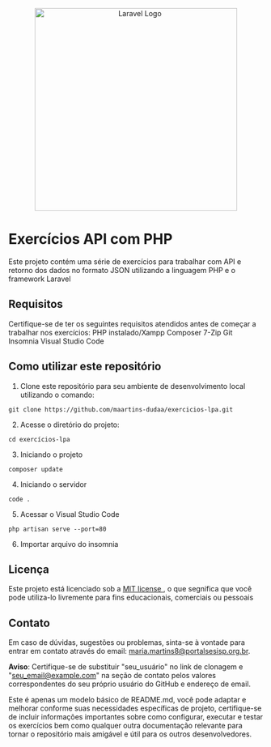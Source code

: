 <p align="center"><a href="https://laravel.com" target="_blank"><img src="https://raw.githubusercontent.com/laravel/art/master/logo-lockup/5%20SVG/2%20CMYK/1%20Full%20Color/laravel-logolockup-cmyk-red.svg" width="400" alt="Laravel Logo"></a></p>

# Exercícios API com PHP

Este projeto contém uma série de exercícios para trabalhar com API e retorno dos dados no formato JSON utilizando a linguagem PHP e o framework Laravel 
## Requisitos 
   Certifique-se de ter os seguintes requisitos atendidos antes de começar a trabalhar nos exercícios:
PHP instalado/Xampp
Composer
7-Zip
Git
Insomnia 
Visual Studio Code
## Como utilizar este repositório 
1. Clone este repositório para seu ambiente de desenvolvimento local utilizando o comando: 
```
git clone https://github.com/maartins-dudaa/exercicios-lpa.git
```

2. Acesse o diretório do projeto:
```
cd exercícios-lpa
```

3. Iniciando o projeto
```
composer update
```

4. Iniciando o servidor
```
code .
```

5. Acessar o Visual Studio Code
```
php artisan serve --port=80
```

6. Importar arquivo do insomnia 

## Licença 
Este projeto está licenciado sob a [MIT license ](LICENSE), o que segnifica que você pode utiliza-lo livremente para fins educacionais, comerciais ou pessoais

## Contato 
Em caso de dúvidas, sugestões ou problemas, sinta-se à vontade para entrar em contato através do email: maria.martins8@portalsesisp.org.br.

**Aviso**: Certifique-se de substituir "seu_usuário" no link de clonagem e "seu_email@example.com" na seção de contato pelos valores correspondentes do seu próprio usuário do GitHub e endereço de email.

Este é apenas um modelo básico de README.md, você pode adaptar e melhorar conforme suas necessidades específicas de projeto, certifique-se de incluir informações importantes sobre como configurar, executar e testar os exercícios bem como qualquer outra documentação relevante para tornar o repositório mais amigável e útil para os outros desenvolvedores.
  


